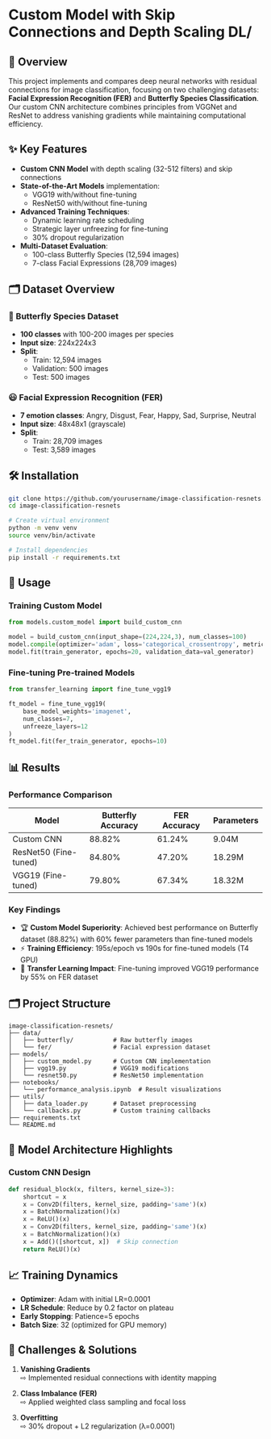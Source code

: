 # Custom Model with Skip Connections and Depth Scaling DL/

## 📌 Overview
This project implements and compares deep neural networks with residual connections for image classification, focusing on two challenging datasets: **Facial Expression Recognition (FER)** and **Butterfly Species Classification**. Our custom CNN architecture combines principles from VGGNet and ResNet to address vanishing gradients while maintaining computational efficiency.

## ✨ Key Features
- **Custom CNN Model** with depth scaling (32-512 filters) and skip connections
- **State-of-the-Art Models** implementation:
  - VGG19 with/without fine-tuning
  - ResNet50 with/without fine-tuning
- **Advanced Training Techniques**:
  - Dynamic learning rate scheduling
  - Strategic layer unfreezing for fine-tuning
  - 30% dropout regularization
- **Multi-Dataset Evaluation**:
  - 100-class Butterfly Species (12,594 images)
  - 7-class Facial Expressions (28,709 images)

## 🗂️ Dataset Overview

### 🦋 Butterfly Species Dataset
- **100 classes** with 100-200 images per species
- **Input size**: 224x224x3
- **Split**:
  - Train: 12,594 images
  - Validation: 500 images
  - Test: 500 images

### 😃 Facial Expression Recognition (FER)
- **7 emotion classes**: Angry, Disgust, Fear, Happy, Sad, Surprise, Neutral
- **Input size**: 48x48x1 (grayscale)
- **Split**:
  - Train: 28,709 images
  - Test: 3,589 images

## 🛠️ Installation

```bash
git clone https://github.com/yourusername/image-classification-resnets.git
cd image-classification-resnets

# Create virtual environment
python -m venv venv
source venv/bin/activate

# Install dependencies
pip install -r requirements.txt
```

## 🚀 Usage

### Training Custom Model
```python
from models.custom_model import build_custom_cnn

model = build_custom_cnn(input_shape=(224,224,3), num_classes=100)
model.compile(optimizer='adam', loss='categorical_crossentropy', metrics=['accuracy'])
model.fit(train_generator, epochs=20, validation_data=val_generator)
```

### Fine-tuning Pre-trained Models
```python
from transfer_learning import fine_tune_vgg19

ft_model = fine_tune_vgg19(
    base_model_weights='imagenet',
    num_classes=7,
    unfreeze_layers=12
)
ft_model.fit(fer_train_generator, epochs=10)
```

## 📊 Results

### Performance Comparison
| Model                  | Butterfly Accuracy | FER Accuracy | Parameters |
|------------------------|--------------------|--------------|------------|
| Custom CNN             | 88.82%             | 61.24%       | 9.04M      |
| ResNet50 (Fine-tuned)  | 84.80%             | 47.20%       | 18.29M     |
| VGG19 (Fine-tuned)     | 79.80%             | 67.34%       | 18.32M     |

### Key Findings
- 🏆 **Custom Model Superiority**: Achieved best performance on Butterfly dataset (88.82%) with 60% fewer parameters than fine-tuned models
- ⚡ **Training Efficiency**: 195s/epoch vs 190s for fine-tuned models (T4 GPU)
- 🧠 **Transfer Learning Impact**: Fine-tuning improved VGG19 performance by 55% on FER dataset

## 🗂️ Project Structure
```
image-classification-resnets/
├── data/
│   ├── butterfly/           # Raw butterfly images
│   └── fer/                 # Facial expression dataset
├── models/
│   ├── custom_model.py      # Custom CNN implementation
│   ├── vgg19.py             # VGG19 modifications
│   └── resnet50.py          # ResNet50 implementation
├── notebooks/
│   └── performance_analysis.ipynb  # Result visualizations
├── utils/
│   ├── data_loader.py       # Dataset preprocessing
│   └── callbacks.py         # Custom training callbacks
├── requirements.txt
└── README.md
```

## 🧠 Model Architecture Highlights

### Custom CNN Design
```python
def residual_block(x, filters, kernel_size=3):
    shortcut = x
    x = Conv2D(filters, kernel_size, padding='same')(x)
    x = BatchNormalization()(x)
    x = ReLU()(x)
    x = Conv2D(filters, kernel_size, padding='same')(x)
    x = BatchNormalization()(x)
    x = Add()([shortcut, x])  # Skip connection
    return ReLU()(x)
```

## 📈 Training Dynamics
- **Optimizer**: Adam with initial LR=0.0001
- **LR Schedule**: Reduce by 0.2 factor on plateau
- **Early Stopping**: Patience=5 epochs
- **Batch Size**: 32 (optimized for GPU memory)

## 🚧 Challenges & Solutions
1. **Vanishing Gradients**  
   ⇨ Implemented residual connections with identity mapping

2. **Class Imbalance (FER)**  
   ⇨ Applied weighted class sampling and focal loss

3. **Overfitting**  
   ⇨ 30% dropout + L2 regularization (λ=0.0001)
